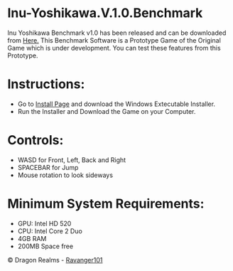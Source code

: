 # Inu-Yoshikawa.V.1.0.Benchmark
Inu Yoshikawa Benchmark v1.0 has been released and can be downloaded from <a href="https://aryanthedeveloper.itch.io/inuv1">Here.</a> This Benchmark Software is a Prototype Game of the Original Game which is under development. You can test these features from this Prototype.

# Instructions:
- Go to <a href="https://aryanthedeveloper.itch.io/inuv1">Install Page</a> and download the Windows Extecutable Installer.
- Run the Installer and Download the Game on your Computer.

# Controls:
- WASD for Front, Left, Back and Right
- SPACEBAR for Jump
- Mouse rotation to look sideways

# Minimum System Requirements:
- GPU: Intel HD 520
- CPU: Intel Core 2 Duo
- 4GB RAM
- 200MB Space free

© Dragon Realms - [Ravanger101](https://github.com/Ravanger101)
